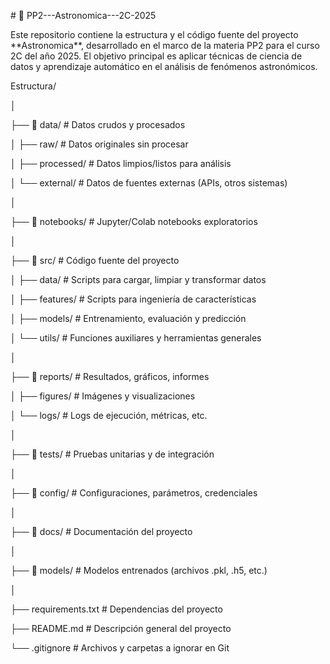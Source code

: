 \# 🚀 PP2---Astronomica---2C-2025



Este repositorio contiene la estructura y el código fuente del proyecto \*\*Astronomica\*\*, desarrollado en el marco de la materia PP2 para el curso 2C del año 2025. El objetivo principal es aplicar técnicas de ciencia de datos y aprendizaje automático en el análisis de fenómenos astronómicos.



Estructura/

│

├── 📁 data/                  # Datos crudos y procesados

│   ├── raw/                 # Datos originales sin procesar

│   ├── processed/           # Datos limpios/listos para análisis

│   └── external/            # Datos de fuentes externas (APIs, otros sistemas)

│

├── 📁 notebooks/            # Jupyter/Colab notebooks exploratorios

│

├── 📁 src/                  # Código fuente del proyecto

│   ├── data/               # Scripts para cargar, limpiar y transformar datos

│   ├── features/           # Scripts para ingeniería de características

│   ├── models/             # Entrenamiento, evaluación y predicción

│   └── utils/              # Funciones auxiliares y herramientas generales

│

├── 📁 reports/              # Resultados, gráficos, informes

│   ├── figures/            # Imágenes y visualizaciones

│   └── logs/               # Logs de ejecución, métricas, etc.

│

├── 📁 tests/                # Pruebas unitarias y de integración

│

├── 📁 config/               # Configuraciones, parámetros, credenciales

│

├── 📁 docs/                 # Documentación del proyecto

│

├── 📁 models/               # Modelos entrenados (archivos .pkl, .h5, etc.)

│

├── requirements.txt        # Dependencias del proyecto

├── README.md               # Descripción general del proyecto

└── .gitignore              # Archivos y carpetas a ignorar en Git





